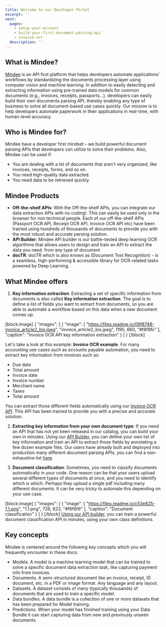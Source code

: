 ```yaml
---
title: Welcome to our Developer Portal
excerpt: ''
next:
  pages:
    - setup-your-account
    - build-your-first-document-parsing-api
    - invoice-ocr
  description: ''
---
```


## What is Mindee?

[Mindee](https://mindee.com) is an API first platform that helps developers automate applications' workflows by standardizing the documents processing layer using computer vision and machine learning. In addition to easily detecting and extracting information using pre-trained data models for common documents (e.g., invoices, receipts, passports...), developers can easily build their own documents parsing API, thereby enabling any type of business to solve all document-based use cases quickly. 
Our mission is to help developers automate paperwork in their applications in real-time, with human-level accuracy.

## Who is Mindee for?
Mindee have a developer first mindset – we build powerful document parsing APIs that developers can utilize to solve their problems. Also, Mindee can be used if: 

- You are dealing with a lot of documents that aren't very organized, like invoices, receipts, forms, and so on.
- You need high-quality data extracted.
- You need data to be retrieved quickly. 

## Mindee Products

- **Off-the-shelf APIs**: With the Off-the-shelf APIs, you can integrate our data extraction APIs with no coding!. This can easily be used only in the browser for non technical people. Each of our off-the-shelf APIs (Passport OCR API, Receipt OCR API, Invoice OCR API etc) have been trained using hundreds of thousands of documents to provide you with the most robust and accurate parsing solution.
- **API Builder**: Mindee APi builder is our battle-tested deep learning OCR algorithms that allows users to design and train an API  to extract the data you need. from any type of document
- **docTR**: docTR which is also known as (Document Text Recognition) - is a seamless, high-performing & accessible library for OCR-related tasks powered by Deep Learning.

## What Mindee offers

1. **Key information extraction**: Extracting a set of specific information from documents is also called **Key information extraction**. The goal is to define a list of fields you want to extract from documents, so you are able to automate a workflow based on this data when a new document comes up.

[block:image]
{
  "images": [
    {
      "image": [
        "https://files.readme.io/09f8748-invoice_article2_bis.jpeg",
        "invoice_article2_bis.jpeg",
        1195,
        660,
        "#f8f9fc"
      ],
      "caption": "Invoice OCR API key information extraction"
    }
  ]
}
[/block]

Let's take a look at this example: **Invoice OCR example**. 
For many accounting use cases such as accounts payable automation, you need to extract key information from invoices such as:
 - Due date
 - Total amount
 - Invoice date
 - Invoice number
 - Merchant name
 - Taxes
 - Total amount

You can extract those different fields automatically using our [Invoice OCR API](doc:invoice-ocr). This API has been trained to provide you with a precise and accurate solution.

2. **Extracting key information from your own document type**: If you need an API that has not yet been released in our catalog, you can build your own in minutes.
Using our [API Builder](https://developers.mindee.com/docs/build-your-first-document-parsing-api), you can define your own list of key information and train an API to extract those fields by annotating a few dozen example files. Our users have already built and deployed into production many different document parsing APIs, you can find a non-exhaustive list [here](https://developers.mindee.com/docs/use-cases).


3. **Document classification**: Sometimes, you need to classify documents automatically in your code. One reason can be that your users upload several different types of documents at once, and you need to identify which is which. Perhaps they upload a single pdf including many different documents. It can be very tricky to automate this depending on your use case.


[block:image]
{
  "images": [
    {
      "image": [
        "https://files.readme.io/c53e825-1.1.png",
        "1.1.png",
        726,
        623,
        "#f6f6f6"
      ],
      "caption": "Document classification"
    }
  ]
}
[/block]
[Using our API builder](doc:document-classification), you can train a powerful document classification API in minutes, using your own class definitions.

## Key concepts
Mindee is centered around the following key concepts which you will frequently encounter in these docs:

- Models. A model is a machine learning model that can be trained to solve a specific document data extraction task, like capturing payment info from invoices.
- Documents. A semi-structured document like an invoice, receipt, ID document, etc. in a PDF or image format. Any language and any layout.
- Datasets. A dataset consists of many (typically thousands) of documents that are used to train a specific model.
- Data bundles. A data bundle is a collection of one or more datasets that has been prepared for Model training.
- Predictions. When your model has finished training using your Data Bundle it can start capturing data from new and previously unseen documents.
